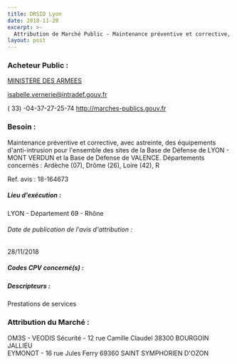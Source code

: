 ```yaml
---
title: DRSID Lyon
date: 2018-11-28
excerpt: >-
  Attribution de Marché Public - Maintenance préventive et corrective, avec astreinte, des équipements d'anti-intrusion pour l'ensemble des sites de la Base de Défense de LYON - MONT VERDUN et la Base de Défense de VALENCE
layout: post
---
```


### Acheteur Public : 
<a href="/acheteur-131/siren-110090016"> MINISTERE DES ARMEES</a><br/>



isabelle.vernerie@intradef.gouv.fr

( 33) -04-37-27-25-74
http://marches-publics.gouv.fr
### Besoin :

Maintenance préventive et corrective, avec astreinte, des équipements d'anti-intrusion pour l'ensemble des sites de la Base de Défense de LYON - MONT VERDUN et la Base de Défense de VALENCE. Départements concernés : Ardèche (07), Drôme (26), Loire (42), R

Ref. avis : 18-164673


##### Lieu d'exécution :

LYON - Département 69 - Rhône

###### Date de publication de l'avis d'attribution : 
28/11/2018

##### Codes CPV concerné(s) :

##### Descripteurs :
Prestations de services <br/>

### Attribution du Marché :
OM3S - VEODIS Sécurité - 12 rue Camille Claudel 38300 BOURGOIN JALLIEU <br/>
EYMONOT - 16 rue Jules Ferry 69360 SAINT SYMPHORIEN D'OZON <br/>
